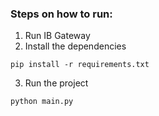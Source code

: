 ### Steps on how to run:

1.  Run IB Gateway
2.  Install the dependencies
```
pip install -r requirements.txt
```
3.  Run the project
```
python main.py
```
